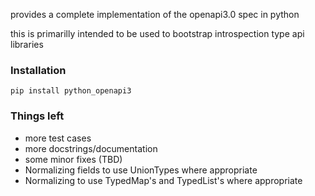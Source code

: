 provides a complete implementation of the
openapi3.0 spec in python

this is primarilly intended to be used to 
bootstrap introspection type api libraries

### Installation

`pip install python_openapi3`

### Things left 
   - more test cases
   - more docstrings/documentation
   - some minor fixes (TBD)
   - Normalizing fields to use UnionTypes where appropriate
   - Normalizing to use TypedMap's and TypedList's where appropriate